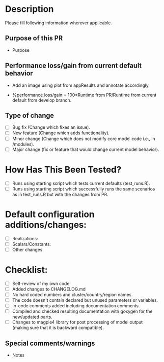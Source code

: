 # Description

Please fill following information wherever applicable.

## Purpose of this PR

- Purpose

## Performance loss/gain from current default behavior

- Add an image using plot from appResults and annotate accordingly.

- %performance loss/gain = 100*Runtime from PR/Runtime from current default from develop branch.

## Type of change

- [ ] Bug fix (Change which fixes an issue).
- [ ] New feature (Change which adds functionality).
- [ ] Minor change (Change which does not modify core model code i.e., in /modules).
- [ ] Major change (fix or feature that would change current model behavior).

# How Has This Been Tested?

- [ ] Runs using starting script which tests current defaults (test_runs.R).
- [ ] Runs using starting script which successfully runs the same scenarios as in test_runs.R but with the changes from PR.

# Default configuration additions/changes:

- [ ] Realizations:
- [ ] Scalars/Constants:
- [ ] Other changes:

# Checklist:

- [ ] Self-review of my own code.
- [ ] Added changes to CHANGELOG.md
- [ ] No hard coded numbers and cluster/country/region names.
- [ ] The code doesn't contain declared but unused parameters or variables.
- [ ] In-code comments added including documentation comments.
- [ ] Compiled and checked resulting documentation with goxygen for the new/updated parts.
- [ ] Changes to magpie4 library for post processing of model output (making sure that it is backward compatible).

## Special comments/warnings

- Notes
